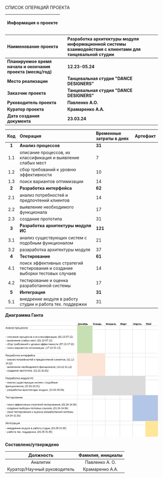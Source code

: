 СПИСОК ОПЕРАЦИЙ ПРОЕКТА

|<p>**Информация о проекте**</p><p></p>|
| :-: |

|**Наименование проекта**|**Разработка архитектуры модуля информационной системы взаимодействия с клиентами для танцевальной студии**|
| :- | :- |
|**Планируемое время начала и окончания проекта (месяц/год)**|**12.23-05.24**|
|**Место реализации**|**Танцевальная студия "DANCE DESIGNERS"**|
|**Заказчик проекта**|**Танцевальная студия "DANCE DESIGNERS"**|
|**Руководитель проекта**|**Павленко А.О.**|
|**Куратор проекта**|**Крамаренко А.А.**|
|**Дата создания документа**|**23.03.24**|





|**Код**|**Операция**|**Временные затраты в днях**|**Артефакт**|
| :-: | :- | :- |:-:|
|**1**|**Анализ процессов**|**31**|
|1\.1|описание процессов, их классификация и выявление слабых мест|7|
|1\.2|сбор требований к уровню эффективности|10|
|1\.3|поиск вариантов оптимизации|14|
|**2**|**Разработка интерфейса**|**62**|
|2\.1|анализ потребностей и предпочтений клиентов|14|
|2\.2|выявление необходимого функционала|17|
|2\.3|создание прототипа|31|
|**3**|**Разработка архитектуры модуля ИС**|**121**|
|3\.1|анализ существующих систем с подобным функционалом|21|
|3\.2|разаработка архитектуры модуля|37|
|**4**|**Тестирование**|**61**|
|4\.1|поиск эффективных стратегий тестирования и создание выборки тестовых случаев|14|
|4\.2|тестирование и оценка разработанной системы|17|
|**5**|**Интеграция**|**31**|
|5\.1|внедрение модуля в работу студии и работа тех. поддержки|31|

**Диаграмма Ганта**

![image](https://github.com/pavsasha/images/blob/main/Снимок%20экрана%202024-03-23%20214856.png)


**Составлено/утверждено**

|**Должность**|**Фамилия, инициалы**|
| :-: | :-: | 
|Аналитик|Павленко А. О.|
| Куратор/Научный руководитель | Крамаренко А.А. | 


